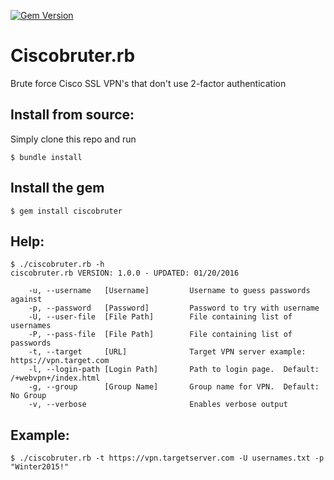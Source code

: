 [![Gem Version](https://badge.fury.io/rb/ciscobruter.svg)](https://badge.fury.io/rb/ciscobruter)

Ciscobruter.rb
==============
Brute force Cisco SSL VPN's that don't use 2-factor authentication


Install from source:
--------
Simply clone this repo and run

	$ bundle install

Install the gem
--------
	$ gem install ciscobruter


Help:
-----
	$ ./ciscobruter.rb -h
	ciscobruter.rb VERSION: 1.0.0 - UPDATED: 01/20/2016

	    -u, --username   [Username]      	Username to guess passwords against
	    -p, --password   [Password]      	Password to try with username
	    -U, --user-file  [File Path]     	File containing list of usernames
	    -P, --pass-file  [File Path]     	File containing list of passwords
	    -t, --target     [URL]           	Target VPN server example: https://vpn.target.com
	    -l, --login-path [Login Path]    	Path to login page.  Default: /+webvpn+/index.html
	    -g, --group      [Group Name]    	Group name for VPN.  Default: No Group   
	    -v, --verbose                    	Enables verbose output


Example:
--------
	$ ./ciscobruter.rb -t https://vpn.targetserver.com -U usernames.txt -p "Winter2015!"
